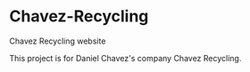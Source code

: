 # Chavez-Recycling
Chavez Recycling website 

This project is for Daniel Chavez's company Chavez Recycling.
